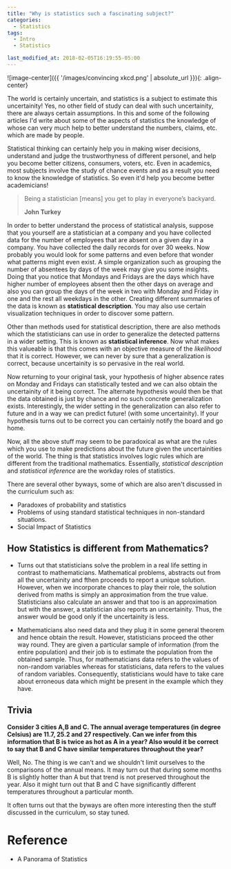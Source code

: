```yaml
---
title: "Why is statistics such a fascinating subject?"
categories:
  - Statistics
tags:
  - Intro
  - Statistics

last_modified_at: 2018-02-05T16:19:55-05:00
---
```


![image-center]({{ '/images/convincing xkcd.png' | absolute_url }}){: .align-center}

The world is certainly uncertain, and statistics is a subject to estimate this uncertainity! Yes, no other field of study can deal with such uncertainity, there are always certain assumptions. In this and some of the following articles I'd write about some of the aspects of statistics the knowledge of whose can very much help to better understand the numbers, claims, etc. which are made by people.

Statistical thinking can certainly help you in making wiser decisions, understand and judge the trustworthyness of different personel, and help you become better citizens, consumers, voters, etc. Even in academics, most subjects involve the study of chance events and as a result you need to know the knowledge of statistics. So even it'd help you become better academicians! 

> Being a statistician [means] you get to play in everyone’s backyard.
>
> <footer><strong>John Turkey</strong></footer>

In order to better understand the process of statistical analysis, suppose that you yourself are a statistician at a company and you have collected data for the number of employees that are absent on a given day in a company. You have collected the daily records for over 30 weeks. Now probably you would look for some patterns and even before that wonder what patterns might even exist. A simple organization such as grouping the number of absentees by days of the week may give you some insights. Doing that you notice that Mondays and Fridays are the days which have higher number of employees absent then the other days on average and also you can group the days of the week in two with Monday and Friday in one and the rest all weekdays in the other. Creating different summaries of the data is known as **statistical description**. You may also use certain visualization techniques in order to discover some pattern. 

Other than methods used for statistical description, there are also methods which the statisticians can use in order to generalize the detected patterns in a wider setting. This is known as **statistical inference**. Now what makes this valueable is that this comes with an objective measure of the *likelihood* that it is correct. However, we can never by sure that a generalization is correct, because uncertainity is so pervasive in the real world.

Now returning to your original task, your hypothesis of higher absence rates on Monday and Fridays can statistically tested and we can also obtain the uncertainity of it being correct. The alternate hypothesis would then be that the data obtained is just by chance and no such concrete generalization exists. Interestingly, the wider setting in the generalization can also refer to future and in a way we can predict future! (with some uncertainity). If your hypothesis turns out to be correct you can certainly notify the board and go home.

Now, all the above stuff may seem to be paradoxical as what are the rules which you use to make predictions about the future given the uncertainities of the world. The thing is that statistics involves logic rules which are different from the traditional mathematics. Essentially, *statistical description* and *statistical inference* are the workday roles of statistics.

There are several other byways, some of which are also aren't discussed in the curriculum such as: 

- Paradoxes of probability and statistics
- Problems of using standard statistical techniques in non-standard situations.
- Social Impact of Statistics

## How Statistics is different from Mathematics?

- Turns out that statisticians solve the problem in a real life setting in contrast to mathematicians. Mathematical problems, abstracts out from all the uncertainity and fthen proceeds to report a unique solution. However, when we incorporate chances to play their role, the solution derived from maths is simply an approximation from the true value. Statisticians also calculate an answer and that too is an approximation but with the answer, a statistician also reports an uncertainity. Thus, the answer would be good only if the uncertainity is less. 

- Mathematicians also need data and they plug it in some general theorem and hence obtain the result. However, statisticians proceed the other way round. They are given a particular sample of information (from the entire population) and their job is to estimate the population from the obtained sample. Thus, for mathematicians data refers to the values of non-random variables whereas for statisticians, data refers to the values of random variables. Consequently, statisticians would have to take care about erroneous data which might be present in the example which they have.

## Trivia

**Consider 3 cities A,B and C. The annual average temperatures (in degree Celsius) are 11.7, 25.2 and 27 respectively. Can we infer from this information that B is twice as hot as A in a year? Also would it be correct to say that B and C have similar temperatures throughout the year?**

Well, No. The thing is we can't and we shouldn't limit ourselves to the comparisons of the annual means. It may turn out that during some months B is slightly hotter than A but that trend is not preserved throughout the year. Also it might turn out that B and C have significantly different temperatures throughout a particular month.

It often turns out that the byways are often more interesting then the stuff discussed in the curriculum, so stay tuned.


# Reference

- A Panorama of Statistics 
